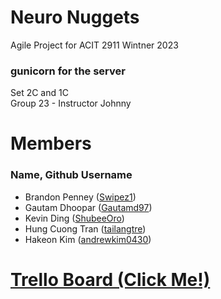 # Neuro Nuggets
Agile Project for ACIT 2911 Wintner 2023

### gunicorn for the server

Set 2C and 1C  
Group 23 - Instructor Johnny 

# Members
### Name, Github Username
- Brandon Penney ([Swipez1](https://github.com/Swipez1))
- Gautam Dhoopar ([Gautamd97](https://github.com/Gautamd97))
- Kevin Ding ([ShubeeOro](https://github.com/ShubeeOro))
- Hung Cuong Tran ([tailangtre](https://github.com/tailangtre))
- Hakeon Kim ([andrewkim0430](https://github.com/andrewkim0430))


# [Trello Board (Click Me!)](https://trello.com/b/3d5WGir6/neuro-nuggets)

